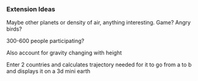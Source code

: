 ### Extension Ideas 

Maybe other planets or density of air, anything interesting. Game? Angry birds?

300-600 people participating?

Also account for gravity changing with height

Enter 2 countries and calculates trajectory needed for it to go from a to b and displays it on a 3d mini earth
